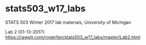 # stats503_w17_labs
STATS 503 Winter 2017 lab materials, University of Michigan

Lab 2 (01-13-2017): https://rawgit.com/rogerfan/stats503_w17_labs/master/Lab2.html
